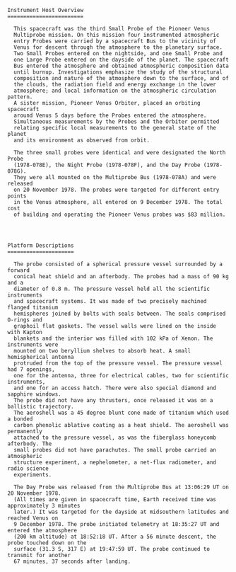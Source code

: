 
 
    Instrument Host Overview
    ========================
 
      This spacecraft was the third Small Probe of the Pioneer Venus 
      Multiprobe mission. On this mission four instrumented atmospheric 
      entry Probes were carried by a spacecraft Bus to the vicinity of 
      Venus for descent through the atmosphere to the planetary surface. 
      Two Small Probes entered on the nightside, and one Small Probe and 
      one Large Probe entered on the dayside of the planet. The spacecraft 
      Bus entered the atmosphere and obtained atmospheric composition data 
      until burnup. Investigations emphasize the study of the structural 
      composition and nature of the atmosphere down to the surface, and of 
      the clouds, the radiation field and energy exchange in the lower 
      atmosphere; and local information on the atmospheric circulation pattern. 
      A sister mission, Pioneer Venus Orbiter, placed an orbiting spacecraft 
      around Venus 5 days before the Probes entered the atmosphere. 
      Simultaneous measurements by the Probes and the Orbiter permitted 
      relating specific local measurements to the general state of the planet 
      and its environment as observed from orbit.
 
      The three small probes were identical and were designated the North Probe 
      (1978-078E), the Night Probe (1978-078F), and the Day Probe (1978-078G). 
      They were all mounted on the Multiprobe Bus (1978-078A) and were released 
      on 20 November 1978. The probes were targeted for different entry points 
      in the Venus atmosphere, all entered on 9 December 1978. The total cost 
      of building and operating the Pioneer Venus probes was $83 million.
 

 
 
    Platform Descriptions
    =====================
 
      The probe consisted of a spherical pressure vessel surrounded by a forward 
      conical heat shield and an afterbody. The probes had a mass of 90 kg and a 
      diameter of 0.8 m. The pressure vessel held all the scientific instruments 
      and spacecraft systems. It was made of two precisely machined flanged titanium 
      hemispheres joined by bolts with seals between. The seals comprised O-rings and 
      graphoil flat gaskets. The vessel walls were lined on the inside with Kapton 
      blankets and the interior was filled with 102 kPa of Xenon. The instruments were 
      mounted on two beryllium shelves to absorb heat. A small hemispherical antenna 
      protruded from the top of the pressure vessel. The pressure vessel had 7 openings, 
      one for the antenna, three for electrical cables, two for scientific instruments, 
      and one for an access hatch. There were also special diamond and sapphire windows. 
      The probe did not have any thrusters, once released it was on a ballistic trajectory. 
      The aeroshell was a 45 degree blunt cone made of titanium which used a bonded 
      carbon phenolic ablative coating as a heat shield. The aeroshell was permanently 
      attached to the pressure vessel, as was the fiberglass honeycomb afterbody. The 
      small probes did not have parachutes. The small probe carried an atmospheric 
      structure experiment, a nephelometer, a net-flux radiometer, and radio science 
      experiments.
 
      The Day Probe was released from the Multiprobe Bus at 13:06:29 UT on 20 November 1978. 
      (All times are given in spacecraft time, Earth received time was approximately 3 minutes 
      later.) It was targeted for the dayside at midsouthern latitudes and reached Venus on 
      9 December 1978. The probe initiated telemetry at 18:35:27 UT and entered the atmosphere 
      (200 km altitude) at 18:52:18 UT. After a 56 minute descent, the probe touched down on the 
      surface (31.3 S, 317 E) at 19:47:59 UT. The probe continued to transmit for another 
      67 minutes, 37 seconds after landing.
      
        